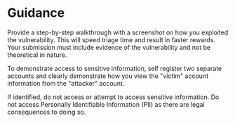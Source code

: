 # Guidance

Provide a step-by-step walkthrough with a screenshot on how you exploited the vulnerability. This will speed triage time and result in faster rewards. Your submission must include evidence of the vulnerability and not be theoretical in nature.

To demonstrate access to sensitive information, self register two separate accounts and clearly demonstrate how you view the "victim" account information from the "attacker" account.

If identified, do not access or attempt to access sensitive information. Do not access Personally Identifiable Information (PII) as there are legal consequences to doing so.
